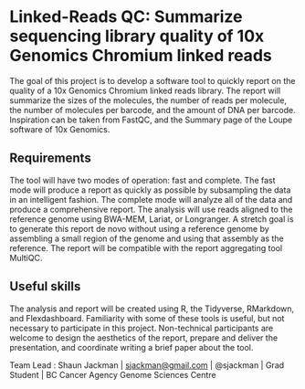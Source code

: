 # Linked-Reads QC: Summarize sequencing library quality of 10x Genomics Chromium linked reads

The goal of this project is to develop a software tool to quickly report on the quality of a 10x Genomics Chromium linked reads library. The report will summarize the sizes of the molecules, the number of reads per molecule, the number of molecules per barcode, and the amount of DNA per barcode. Inspiration can be taken from FastQC, and the Summary page of the Loupe software of 10x Genomics.

## Requirements

The tool will have two modes of operation: fast and complete. The fast mode will produce a report as quickly as possible by subsampling the data in an intelligent fashion. The complete mode will analyze all of the data and produce a comprehensive report. The analysis will use reads aligned to the reference genome using BWA-MEM, Lariat, or Longranger. A stretch goal is to generate this report de novo without using a reference genome by assembling a small region of the genome and using that assembly as the reference. The report will be compatible with the report aggregating tool MultiQC.

## Useful skills

The analysis and report will be created using R, the Tidyverse, RMarkdown, and Flexdashboard. Familiarity with some of these tools is useful, but not necessary to participate in this project. Non-technical participants are welcome to design the aesthetics of the report, prepare and deliver the presentation, and coordinate writing a brief paper about the tool.

Team Lead : Shaun Jackman | sjackman@gmail.com | @sjackman | Grad Student | BC Cancer Agency Genome Sciences Centre
